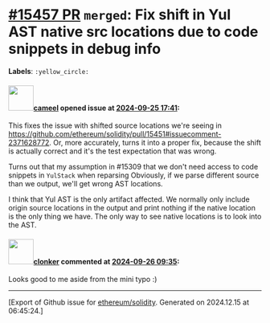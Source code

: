 # [\#15457 PR](https://github.com/ethereum/solidity/pull/15457) `merged`: Fix shift in Yul AST native src locations due to code snippets in debug info
**Labels**: `:yellow_circle:`


#### <img src="https://avatars.githubusercontent.com/u/137030?v=4" width="50">[cameel](https://github.com/cameel) opened issue at [2024-09-25 17:41](https://github.com/ethereum/solidity/pull/15457):

This fixes the issue with shifted source locations we're seeing in https://github.com/ethereum/solidity/pull/15451#issuecomment-2371628772. Or, more accurately, turns it into a proper fix, because the shift is actually correct and it's the test expectation that was wrong.

Turns out that my assumption in #15309 that we don't need access to code snippets in `YulStack` when reparsing Obviously, if we parse different source than we output, we'll get wrong AST locations.

I think that Yul AST is the only artifact affected. We normally only include origin source locations in the output and print nothing if the native location is the only thing we have. The only way to see native locations is to look into the AST.

#### <img src="https://avatars.githubusercontent.com/u/1685266?v=4" width="50">[clonker](https://github.com/clonker) commented at [2024-09-26 09:35](https://github.com/ethereum/solidity/pull/15457#issuecomment-2376445076):

Looks good to me aside from the mini typo :)


-------------------------------------------------------------------------------



[Export of Github issue for [ethereum/solidity](https://github.com/ethereum/solidity). Generated on 2024.12.15 at 06:45:24.]
